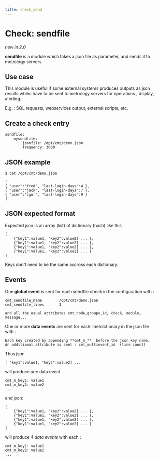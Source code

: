 ```yaml
---
title: check_send
---
```


# Check: sendfile

*new in 2.0*


**sendfile** is a  module which takes a json file as parameter, and sends it to metrology servers


## Use case


This module is useful if some external systems produces outputs as json results whihc have to be sent to metrology servers for operations , display, alerting.  

E.g. : SQL requests, webservices output, external scripts, etc.


## Create a check entry 

    sendfile:
        mysendfile:
            jsonfile: /opt/cmt/demo.json
            frequency: 3600


## JSON example

    $ cat /opt/cmt/demo.json 

    [
    { "user":"fred", "last-login-days":4 },
    { "user":"jack", "last-login-days":7 },
    { "user":"igor", "last-login-days":9 }
    ]


## JSON expected format 

Expected json is an array (list) of dictionary (hash) like this

    [ 
        {"key1":value1, "key2":value2] ... },
        {"key1":value1, "key2":value2] ... },
        {"key1":value1, "key2":value2] ... },
        {"key1":value1, "key2":value2] ... }
    ]

Keys don't need to be the same accross each dictionary.

## Events

One **global event**  is sent for each sendfile  check in the configuration with :

    cmt_sendfile_name        /opt/cmt/demo.json
    cmt_sendfile_lines       3

    and all the usual attributes cmt_node,groupe,id, check, module, message...

One or more **data events** are sent for each line/dictionary in the json file with :

    Each key created by appending **cmt_m_**  before the json key name.
    An additional attribute is sent : cmt_multievent_id  (line count)


Thus json 

    [ "key1":value1, "key2":value2] ...
    
will produce *one* data event 

    cmt_m_key1: value1
    cmt_m_key2: value2
    ...

and json:

    [ 
        {"key1":value1, "key2":value2] ... },
        {"key1":value1, "key2":value2] ... },
        {"key1":value1, "key2":value2] ... },
        {"key1":value1, "key2":value2] ... }
    ]
    
will produce *4 data events* with each : 
 
    cmt_m_key1: value1
    cmt_m_key2: value2
    ...



